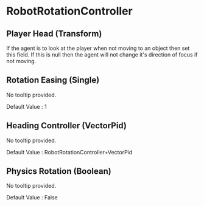 # RobotRotationController

## Player Head (Transform)

If the agent is to look at the player when not moving to an object then set this field. If this is null then the agent will not change it's direction of focus if not moving.


## Rotation Easing (Single)

No tooltip provided.

Default Value     : 1


## Heading Controller (VectorPid)

No tooltip provided.

Default Value     : RobotRotationController+VectorPid


## Physics Rotation (Boolean)

No tooltip provided.

Default Value     : False

